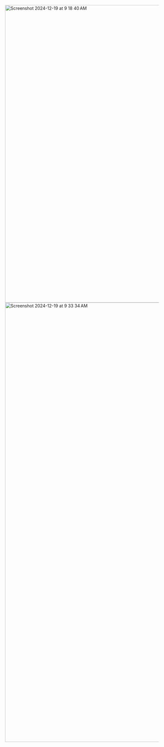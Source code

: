<img width="975" alt="Screenshot 2024-12-19 at 9 18 40 AM" src="https://github.com/user-attachments/assets/f57b8e77-d379-4355-a45f-a8a63171e40d" />

<img width="1440" alt="Screenshot 2024-12-19 at 9 33 34 AM" src="https://github.com/user-attachments/assets/9f040681-eca1-46cb-9f7e-fd9bbc85aa05" />
